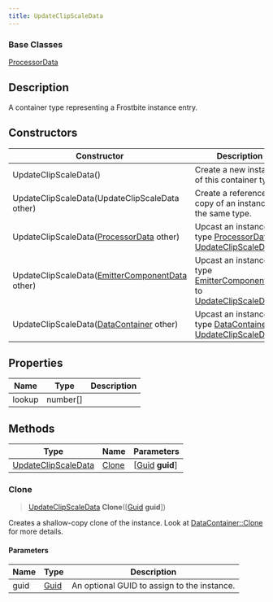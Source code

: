 ```yaml
---
title: UpdateClipScaleData
---
```

### Base Classes

[ProcessorData](ProcessorData)

## Description

A container type representing a Frostbite instance entry.

## Constructors

| Constructor                                                                    | Description                                                                                                                   |
| ------------------------------------------------------------------------------ | ----------------------------------------------------------------------------------------------------------------------------- |
| UpdateClipScaleData()                                                          | Create a new instance of this container type.                                                                                 |
| UpdateClipScaleData(UpdateClipScaleData other)                                 | Create a reference copy of an instance of the same type.                                                                      |
| UpdateClipScaleData([ProcessorData](ProcessorData) other)                      | Upcast an instance of type [ProcessorData](ProcessorData) to [UpdateClipScaleData](UpdateClipScaleData).                      |
| UpdateClipScaleData([EmitterComponentData](EmitterComponentData) other)        | Upcast an instance of type [EmitterComponentData](EmitterComponentData) to [UpdateClipScaleData](UpdateClipScaleData).        |
| UpdateClipScaleData([DataContainer](/vext/ref/shared/class/datacontainer) other) | Upcast an instance of type [DataContainer](/vext/ref/shared/class/datacontainer) to [UpdateClipScaleData](UpdateClipScaleData). |

## Properties

| Name   | Type       | Description |
| ------ | ---------- | ----------- |
| lookup | number\[\] |             |

## Methods

| Type                                       | Name            | Parameters                                     |
| ------------------------------------------ | --------------- | ---------------------------------------------- |
| [UpdateClipScaleData](UpdateClipScaleData) | [Clone](#clone) | \[[Guid](/vext/ref/shared/class/guid) **guid**\] |

### Clone

> [UpdateClipScaleData](UpdateClipScaleData) **Clone**(\[[Guid](/vext/ref/shared/class/guid) **guid**\])

Creates a shallow-copy clone of the instance. Look at [DataContainer::Clone](/vext/ref/shared/class/datacontainer#clone) for more details.

#### Parameters

| Name | Type         | Description                                 |
| ---- | ------------ | ------------------------------------------- |
| guid | [Guid](Guid) | An optional GUID to assign to the instance. |
